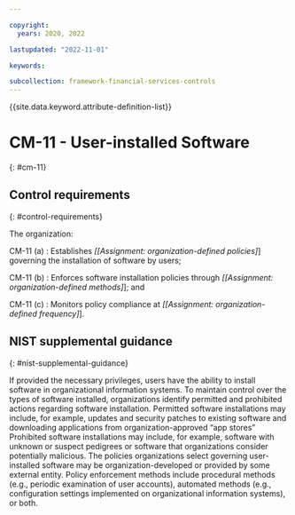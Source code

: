```yaml
---

copyright:
  years: 2020, 2022

lastupdated: "2022-11-01"

keywords:

subcollection: framework-financial-services-controls
---
```


{{site.data.keyword.attribute-definition-list}}

               
# CM-11 - User-installed Software
{: #cm-11}

## Control requirements
{: #control-requirements}

The organization:

CM-11 (a)
    : Establishes _[[Assignment: organization-defined policies]_] governing the installation of software by users;

CM-11 (b)
    : Enforces software installation policies through _[[Assignment: organization-defined methods]_]; and

CM-11 (c)
    : Monitors policy compliance at _[[Assignment: organization-defined frequency]_].

## NIST supplemental guidance
{: #nist-supplemental-guidance}

If provided the necessary privileges, users have the ability to install software in organizational information systems. To maintain control over the types of software installed, organizations identify permitted and prohibited actions regarding software installation. Permitted software installations may include, for example, updates and security patches to existing software and downloading applications from organization-approved “app stores” Prohibited software installations may include, for example, software with unknown or suspect pedigrees or software that organizations consider potentially malicious. The policies organizations select governing user-installed software may be organization-developed or provided by some external entity. Policy enforcement methods include procedural methods (e.g., periodic examination of user accounts), automated methods (e.g., configuration settings implemented on organizational information systems), or both.





